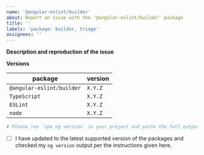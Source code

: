 ```yaml
---
name: '@angular-eslint/builder'
about: Report an issue with the '@angular-eslint/builder' package
title: ''
labels: 'package: builder, triage'
assignees: ''
---
```


<!--
Please don't ignore this template.

If you ignore it, we're just going to respond asking you to fill it out, which wastes everyone's time.
The more relevant information you can include, the faster we can find the issue and fix it without asking you for more info.
-->

<!--
🚨 STOP 🚨 𝗦𝗧𝗢𝗣 🚨 𝑺𝑻𝑶𝑷 🚨

This issue template is only for problems specifically with the `@angular-eslint/builder` package.
That means you should only use this template if there are problems running ESLint on your workspace.

If you have a problem with a specific lint rule, please back out and select the `@angular-eslint/eslint-plugin` or `@angular-eslint/eslint-plugin-template` issue template, depending on where the rule lives.
-->

**Description and reproduction of the issue**

<!--
Please consider creating an isolated reproduction repo to make it easy for the volunteer maintainers debug your issue.
-->

**Versions**

| package                            | version |
| ---------------------------------- | ------- |
| `@angular-eslint/builder`          | `X.Y.Z` |
| `TypeScript`                       | `X.Y.Z` |
| `ESLint`                           | `X.Y.Z` |
| `node`                             | `X.Y.Z` |

```sh
# Please run `npx ng version` in your project and paste the full output here:


```

<!--
^ **Before submitting the issue** please check that output from `ng version` carefully.

Is there any inconsistency between your major version numbers? E.g. if you see `@angular-devkit/core` at version `7.x.x` but your `@angular/cli` is a version `11.x.x` it makes sense that you would be experiencing issues.

It's not clear how workspaces can end up in this state, but fixing it is just a case of installing the correct versions that are intended to work together and verifying the `ng version` output once again.
-->

- [ ] I have updated to the latest supported version of the packages and checked my `ng version` output per the instructions given here.

